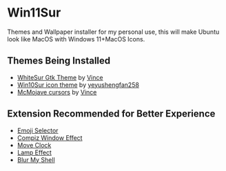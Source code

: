 # Win11Sur
Themes and Wallpaper installer for my personal use, this will make Ubuntu look like MacOS with Windows 11+MacOS Icons.

## Themes Being Installed
- [WhiteSur Gtk Theme](https://www.gnome-look.org/p/1403328) by [Vince](https://github.com/vinceliuice)
- [Win10Sur icon theme](https://www.gnome-look.org/p/1440037) by [yeyushengfan258](https://github.com/yeyushengfan258/Win10Sur-icon-theme)
- [McMojave cursors](https://www.gnome-look.org/p/1355701) by [Vince](https://github.com/vinceliuice/McMojave-cursors)

## Extension Recommended for Better Experience
- [Emoji Selector](https://extensions.gnome.org/extension/1162/emoji-selector/)
- [Compiz Window Effect](https://extensions.gnome.org/extension/3210/compiz-windows-effect/)
- [Move Clock](https://extensions.gnome.org/extension/2/move-clock/)
- [Lamp Effect](https://extensions.gnome.org/extension/3740/compiz-alike-magic-lamp-effect/)
- [Blur My Shell](https://extensions.gnome.org/extension/3193/blur-my-shell/)